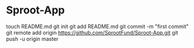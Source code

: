 Sproot-App
==========
touch README.md
git init
git add README.md
git commit -m "first commit"
git remote add origin https://github.com/SprootFund/Sproot-App.git
git push -u origin master
